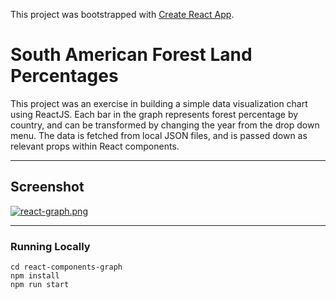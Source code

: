This project was bootstrapped with [Create React App](https://github.com/facebook/create-react-app).

# South American Forest Land Percentages

This project was an exercise in building a simple data visualization chart using ReactJS. Each bar in the graph represents forest percentage by country, and can be transformed by changing the year from the drop down menu. The data is fetched from local JSON files, and is passed down as relevant props within React components. 
**************

## Screenshot

[![react-graph.png](https://i.postimg.cc/wThWy0Cs/react-graph.png)](https://postimg.cc/kBgNLFXn)
**************

### Running Locally
```
cd react-components-graph
npm install
npm run start

```

